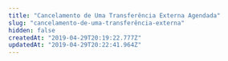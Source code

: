 ```yaml
---
title: "Cancelamento de Uma Transferência Externa Agendada"
slug: "cancelamento-de-uma-transferência-externa"
hidden: false
createdAt: "2019-04-29T20:19:22.777Z"
updatedAt: "2019-04-29T20:22:41.964Z"
---
```

